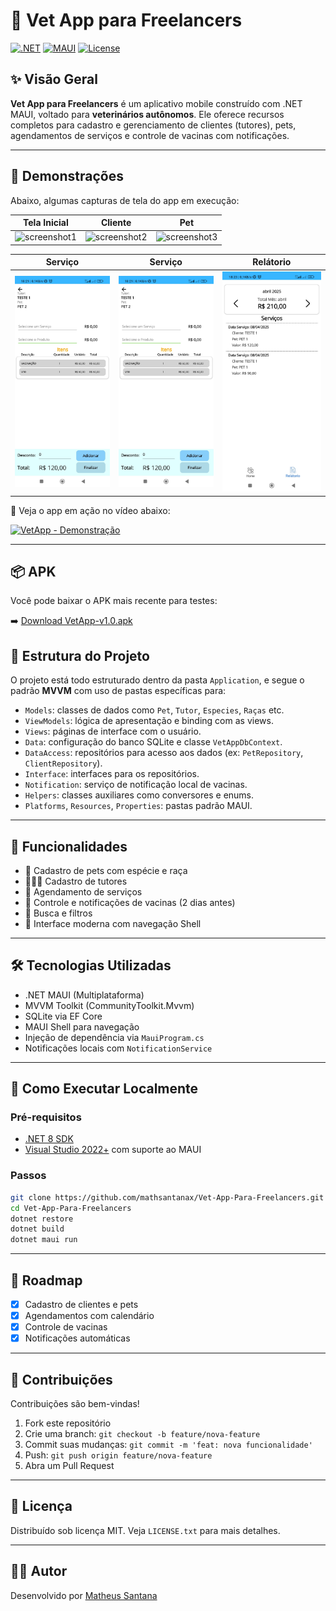 
# 🐾 Vet App para Freelancers

[![.NET](https://img.shields.io/badge/.NET-8.0-blueviolet?logo=dotnet)](https://dotnet.microsoft.com/)
[![MAUI](https://img.shields.io/badge/MAUI-Mobile%20App-blue?logo=microsoft)](https://learn.microsoft.com/dotnet/maui/)
[![License](https://img.shields.io/github/license/mathsantanax/Vet-App-Para-Freelancers)](LICENSE)

## ✨ Visão Geral

**Vet App para Freelancers** é um aplicativo mobile construído com .NET MAUI, voltado para **veterinários autônomos**. Ele oferece recursos completos para cadastro e gerenciamento de clientes (tutores), pets, agendamentos de serviços e controle de vacinas com notificações.

---

## 📸 Demonstrações

Abaixo, algumas capturas de tela do app em execução:

| Tela Inicial | Cliente | Pet |
|--------------|------------------|------------------|
| ![screenshot1](./imagens/Página%20Home.jpeg) | ![screenshot2](./imagens/Página%20Cliente.jpeg) | ![screenshot3](./imagens/Página%20Pet.jpeg) |

| Serviço | Serviço | Relátorio |
|---------|---------------|----------------|
| ![screenshot4](./imagens/Página%20Serviço.jpeg) | ![screenshot5](./imagens/Página%20Serviço.jpeg) | ![screenshot6](./imagens/Página%20Relátorio.jpeg) |

🎥 Veja o app em ação no vídeo abaixo:

[![VetApp - Demonstração](https://img.youtube.com/vi/aKBGxfRX07A/0.jpg)](https://www.youtube.com/watch?v=aKBGxfRX07A)

---

## 📦 APK

Você pode baixar o APK mais recente para testes:

➡️ [Download VetApp-v1.0.apk](https://github.com/mathsantanax/Vet-App-Para-Freelancers/blob/main/Application/bin/Release/VetApp-v1.0.apk)

## 📁 Estrutura do Projeto

O projeto está todo estruturado dentro da pasta `Application`, e segue o padrão **MVVM** com uso de pastas específicas para:

- `Models`: classes de dados como `Pet`, `Tutor`, `Especies`, `Raças` etc.
- `ViewModels`: lógica de apresentação e binding com as views.
- `Views`: páginas de interface com o usuário.
- `Data`: configuração do banco SQLite e classe `VetAppDbContext`.
- `DataAccess`: repositórios para acesso aos dados (ex: `PetRepository`, `ClientRepository`).
- `Interface`: interfaces para os repositórios.
- `Notification`: serviço de notificação local de vacinas.
- `Helpers`: classes auxiliares como conversores e enums.
- `Platforms`, `Resources`, `Properties`: pastas padrão MAUI.

---

## 📱 Funcionalidades

- 🐾 Cadastro de pets com espécie e raça
- 👨‍👩‍👧 Cadastro de tutores
- 📅 Agendamento de serviços
- 💉 Controle e notificações de vacinas (2 dias antes)
- 🔎 Busca e filtros
- 📲 Interface moderna com navegação Shell

---

## 🛠️ Tecnologias Utilizadas

- .NET MAUI (Multiplataforma)
- MVVM Toolkit (CommunityToolkit.Mvvm)
- SQLite via EF Core
- MAUI Shell para navegação
- Injeção de dependência via `MauiProgram.cs`
- Notificações locais com `NotificationService`

---

## 🚀 Como Executar Localmente

### Pré-requisitos

- [.NET 8 SDK](https://dotnet.microsoft.com/download/dotnet/8.0)
- [Visual Studio 2022+](https://visualstudio.microsoft.com/) com suporte ao MAUI

### Passos

```bash
git clone https://github.com/mathsantanax/Vet-App-Para-Freelancers.git
cd Vet-App-Para-Freelancers
dotnet restore
dotnet build
dotnet maui run
```

---

## 📌 Roadmap

- [x] Cadastro de clientes e pets
- [x] Agendamentos com calendário
- [x] Controle de vacinas
- [x] Notificações automáticas

---

## 🤝 Contribuições

Contribuições são bem-vindas!

1. Fork este repositório
2. Crie uma branch: `git checkout -b feature/nova-feature`
3. Commit suas mudanças: `git commit -m 'feat: nova funcionalidade'`
4. Push: `git push origin feature/nova-feature`
5. Abra um Pull Request

---

## 📄 Licença

Distribuído sob licença MIT. Veja `LICENSE.txt` para mais detalhes.

---

## 👨‍💻 Autor

Desenvolvido por [Matheus Santana](https://github.com/mathsantanax)

